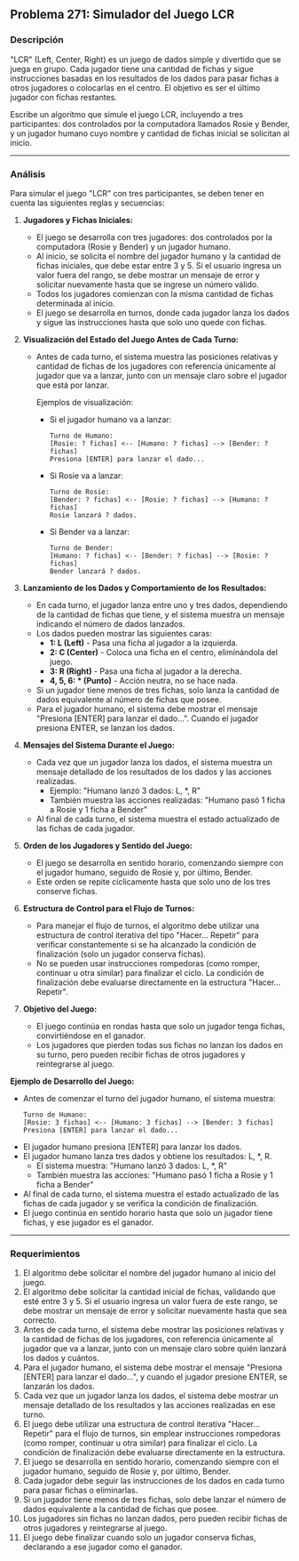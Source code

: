 ## **Problema 271: Simulador del Juego LCR**

### **Descripción**  
"LCR" (Left, Center, Right) es un juego de dados simple y divertido que se juega en grupo. Cada jugador tiene una cantidad de fichas y sigue instrucciones basadas en los resultados de los dados para pasar fichas a otros jugadores o colocarlas en el centro. El objetivo es ser el último jugador con fichas restantes.

Escribe un algoritmo que simule el juego LCR, incluyendo a tres participantes: dos controlados por la computadora llamados Rosie y Bender, y un jugador humano cuyo nombre y cantidad de fichas inicial se solicitan al inicio.

---

### **Análisis**  
Para simular el juego "LCR" con tres participantes, se deben tener en cuenta las siguientes reglas y secuencias:

1. **Jugadores y Fichas Iniciales:**
   - El juego se desarrolla con tres jugadores: dos controlados por la computadora (Rosie y Bender) y un jugador humano.
   - Al inicio, se solicita el nombre del jugador humano y la cantidad de fichas iniciales, que debe estar entre 3 y 5. Si el usuario ingresa un valor fuera del rango, se debe mostrar un mensaje de error y solicitar nuevamente hasta que se ingrese un número válido.
   - Todos los jugadores comienzan con la misma cantidad de fichas determinada al inicio.
   - El juego se desarrolla en turnos, donde cada jugador lanza los dados y sigue las instrucciones hasta que solo uno quede con fichas.

2. **Visualización del Estado del Juego Antes de Cada Turno:**
   - Antes de cada turno, el sistema muestra las posiciones relativas y cantidad de fichas de los jugadores con referencia únicamente al jugador que va a lanzar, junto con un mensaje claro sobre el jugador que está por lanzar.
   
     Ejemplos de visualización:
     - Si el jugador humano va a lanzar:
       ```
       Turno de Humano:
       [Rosie: ? fichas] <-- [Humano: ? fichas] --> [Bender: ? fichas]
       Presiona [ENTER] para lanzar el dado...
       ```
     - Si Rosie va a lanzar:
       ```
       Turno de Rosie:
       [Bender: ? fichas] <-- [Rosie: ? fichas] --> [Humano: ? fichas]
       Rosie lanzará ? dados.
       ```
     - Si Bender va a lanzar:
       ```
       Turno de Bender:
       [Humano: ? fichas] <-- [Bender: ? fichas] --> [Rosie: ? fichas]
       Bender lanzará ? dados.
       ```

3. **Lanzamiento de los Dados y Comportamiento de los Resultados:**
   - En cada turno, el jugador lanza entre uno y tres dados, dependiendo de la cantidad de fichas que tiene, y el sistema muestra un mensaje indicando el número de dados lanzados.
   - Los dados pueden mostrar las siguientes caras:
     - **1: L (Left)** - Pasa una ficha al jugador a la izquierda.
     - **2: C (Center)** - Coloca una ficha en el centro, eliminándola del juego.
     - **3: R (Right)** - Pasa una ficha al jugador a la derecha.
     - **4, 5, 6: * (Punto)** - Acción neutra, no se hace nada.
   - Si un jugador tiene menos de tres fichas, solo lanza la cantidad de dados equivalente al número de fichas que posee.
   - Para el jugador humano, el sistema debe mostrar el mensaje "Presiona [ENTER] para lanzar el dado...". Cuando el jugador presiona ENTER, se lanzan los dados.

4. **Mensajes del Sistema Durante el Juego:**
   - Cada vez que un jugador lanza los dados, el sistema muestra un mensaje detallado de los resultados de los dados y las acciones realizadas.
     - Ejemplo: "Humano lanzó 3 dados: L, *, R"
     - También muestra las acciones realizadas: "Humano pasó 1 ficha a Rosie y 1 ficha a Bender"
   - Al final de cada turno, el sistema muestra el estado actualizado de las fichas de cada jugador.

5. **Orden de los Jugadores y Sentido del Juego:**
   - El juego se desarrolla en sentido horario, comenzando siempre con el jugador humano, seguido de Rosie y, por último, Bender.
   - Este orden se repite cíclicamente hasta que solo uno de los tres conserve fichas.

6. **Estructura de Control para el Flujo de Turnos:**
   - Para manejar el flujo de turnos, el algoritmo debe utilizar una estructura de control iterativa del tipo "Hacer... Repetir" para verificar constantemente si se ha alcanzado la condición de finalización (solo un jugador conserva fichas).
   - No se pueden usar instrucciones rompedoras (como romper, continuar u otra similar) para finalizar el ciclo. La condición de finalización debe evaluarse directamente en la estructura "Hacer... Repetir".

7. **Objetivo del Juego:**
   - El juego continúa en rondas hasta que solo un jugador tenga fichas, convirtiéndose en el ganador.
   - Los jugadores que pierden todas sus fichas no lanzan los dados en su turno, pero pueden recibir fichas de otros jugadores y reintegrarse al juego.

**Ejemplo de Desarrollo del Juego:**
   - Antes de comenzar el turno del jugador humano, el sistema muestra:
     ```
     Turno de Humano:
     [Rosie: 3 fichas] <-- [Humano: 3 fichas] --> [Bender: 3 fichas]
     Presiona [ENTER] para lanzar el dado...
     ```
   - El jugador humano presiona [ENTER] para lanzar los dados.
   - El jugador humano lanza tres dados y obtiene los resultados: L, *, R.
     - El sistema muestra: "Humano lanzó 3 dados: L, *, R"
     - También muestra las acciones: "Humano pasó 1 ficha a Rosie y 1 ficha a Bender"
   - Al final de cada turno, el sistema muestra el estado actualizado de las fichas de cada jugador y se verifica la condición de finalización.
   - El juego continúa en sentido horario hasta que solo un jugador tiene fichas, y ese jugador es el ganador.

---

### **Requerimientos**  

1. El algoritmo debe solicitar el nombre del jugador humano al inicio del juego.
2. El algoritmo debe solicitar la cantidad inicial de fichas, validando que esté entre 3 y 5. Si el usuario ingresa un valor fuera de este rango, se debe mostrar un mensaje de error y solicitar nuevamente hasta que sea correcto.
3. Antes de cada turno, el sistema debe mostrar las posiciones relativas y la cantidad de fichas de los jugadores, con referencia únicamente al jugador que va a lanzar, junto con un mensaje claro sobre quién lanzará los dados y cuántos.
4. Para el jugador humano, el sistema debe mostrar el mensaje "Presiona [ENTER] para lanzar el dado...", y cuando el jugador presione ENTER, se lanzarán los dados.
5. Cada vez que un jugador lanza los dados, el sistema debe mostrar un mensaje detallado de los resultados y las acciones realizadas en ese turno.
6. El juego debe utilizar una estructura de control iterativa "Hacer... Repetir" para el flujo de turnos, sin emplear instrucciones rompedoras (como romper, continuar u otra similar) para finalizar el ciclo. La condición de finalización debe evaluarse directamente en la estructura.
7. El juego se desarrolla en sentido horario, comenzando siempre con el jugador humano, seguido de Rosie y, por último, Bender.
8. Cada jugador debe seguir las instrucciones de los dados en cada turno para pasar fichas o eliminarlas.
9. Si un jugador tiene menos de tres fichas, solo debe lanzar el número de dados equivalente a la cantidad de fichas que posee.
10. Los jugadores sin fichas no lanzan dados, pero pueden recibir fichas de otros jugadores y reintegrarse al juego.
11. El juego debe finalizar cuando solo un jugador conserva fichas, declarando a ese jugador como el ganador.
